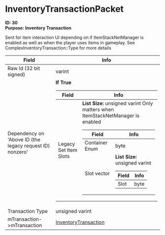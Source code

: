 # InventoryTransactionPacket

**ID: 30**  
**Purpose: Inventory Transaction**  

Sent for item interaction UI depending on if ItemStackNetManager is enabled as well as when the player uses items in gameplay. See ComplexInventoryTransaction::Type for more details

<table><thead><tr><th>Field</th><th>Info</th></tr></thead><tbody>
<tr><td>Raw Id (32 bit signed)</td><td>varint</td></tr>
<tr><td>Dependency on 'Above ID (the legacy request ID) nonzero'</td><td><b>If True</b><br>
  <table><thead><tr><th>Field</th><th>Info</th></tr></thead><tbody>
  <tr><td>Legacy Set Item Slots</td><td><b>List Size:</b> unsigned varint
    Only matters when ItemStackNetManager is enabled  
    <table><thead><tr><th>Field</th><th>Info</th></tr></thead><tbody>
    <tr><td>Container Enum</td><td>byte</td></tr>
    <tr><td>Slot vector</td><td><b>List Size:</b> unsigned varint
      <table><thead><tr><th>Field</th><th>Info</th></tr></thead><tbody>
      <tr><td>Slot</td><td>byte</td></tr>
      </tbody></table></td></tr>
    </tbody></table></td></tr>
  </tbody></table></td></tr>
<tr><td>Transaction Type</td><td>unsigned varint</td></tr>
<tr><td>mTransaction->mTransaction</td><td><a href="../types/InventoryTransaction.md">InventoryTransaction</a></td></tr>
</tbody></table>